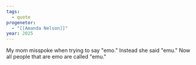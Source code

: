 ```yaml
---
tags:
  - quote
progenetor:
  - "[[Amanda Nelson]]"
year: 2025
---
```

My mom misspoke when trying to say "emo." Instead she said "emu." Now all people that are emo are called "emu."